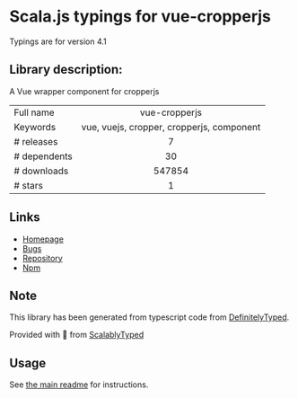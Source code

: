 
# Scala.js typings for vue-cropperjs

Typings are for version 4.1

## Library description:
A Vue wrapper component for cropperjs

|                    |                 |
| ------------------ | :-------------: |
| Full name          | vue-cropperjs |
| Keywords           | vue, vuejs, cropper, cropperjs, component |
| # releases         | 7 |
| # dependents       | 30 |
| # downloads        | 547854 |
| # stars            | 1 |

## Links
- [Homepage](https://github.com/Agontuk/vue-cropperjs#readme)
- [Bugs](https://github.com/Agontuk/vue-cropperjs/issues)
- [Repository](https://github.com/Agontuk/vue-cropperjs)
- [Npm](https://www.npmjs.com/package/vue-cropperjs)
    


## Note
This library has been generated from typescript code from [DefinitelyTyped](https://definitelytyped.org).

Provided with :purple_heart: from [ScalablyTyped](https://github.com/oyvindberg/ScalablyTyped)

## Usage
See [the main readme](../../readme.md) for instructions.



